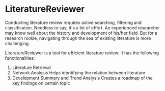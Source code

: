 # LiteratureReviewer
Conducting literature review requires active searching, filtering and classification. Needless to say, it's a lot of effort. An experienced researcher may know well about the history and development of his/her field. But for a research rookie, navigating through the sea of existing literature is more challenging.  

LiteratureReviewer is a tool for efficient literature review. It has the following functionalities:

1. Literature Retrieval
2. Network Analysis
   Helps identifying the relation between literature
3. Development Summary and Trend Analysis
   Creates a roadmap of the key findings on certain topic

   
   

